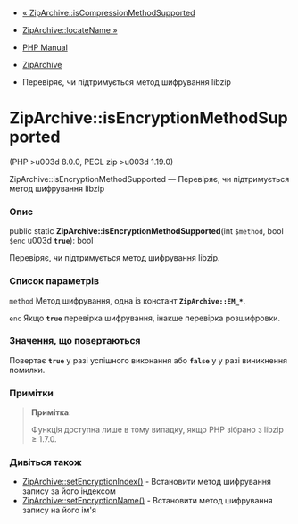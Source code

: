 - [«
ZipArchive::isCompressionMethodSupported](ziparchive.iscompressionmethoddupported.md)
- [ZipArchive::locateName »](ziparchive.locatename.md)

- [PHP Manual](index.md)
- [ZipArchive](class.ziparchive.md)
- Перевіряє, чи підтримується метод шифрування libzip

# ZipArchive::isEncryptionMethodSupported

(PHP \>u003d 8.0.0, PECL zip \>u003d 1.19.0)

ZipArchive::isEncryptionMethodSupported — Перевіряє, чи підтримується
метод шифрування libzip

### Опис

public static **ZipArchive::isEncryptionMethodSupported**(int `$method`,
bool `$enc` u003d **`true`**): bool

Перевіряє, чи підтримується метод шифрування libzip.

### Список параметрів

`method`
Метод шифрування, одна із констант **`ZipArchive::EM_*`**.

`enc`
Якщо **`true`** перевірка шифрування, інакше перевірка розшифровки.

### Значення, що повертаються

Повертає **`true`** у разі успішного виконання або **`false`** у
у разі виникнення помилки.

### Примітки

> **Примітка**:
>
> Функція доступна лише в тому випадку, якщо PHP зібрано з libzip ≥
>1.7.0.

### Дивіться також

- [ZipArchive::setEncryptionIndex()](ziparchive.setencryptionindex.md) -
Встановити метод шифрування запису за його індексом
- [ZipArchive::setEncryptionName()](ziparchive.setencryptionname.md) -
Встановити метод шифрування запису на його ім'я
